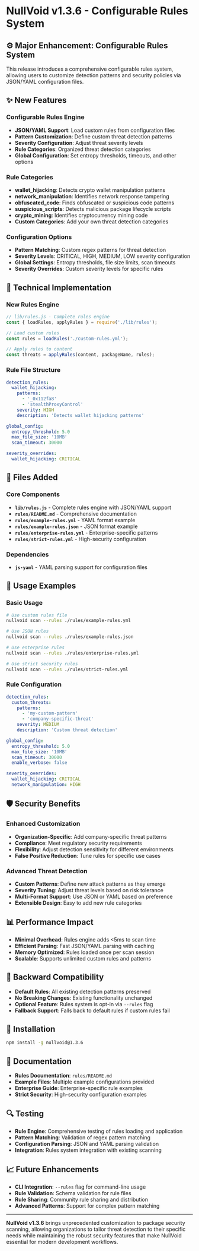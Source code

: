 # NullVoid v1.3.6 - Configurable Rules System

## ⚙️ **Major Enhancement: Configurable Rules System**

This release introduces a comprehensive configurable rules system, allowing users to customize detection patterns and security policies via JSON/YAML configuration files.

## ✨ **New Features**

### **Configurable Rules Engine**
- **JSON/YAML Support**: Load custom rules from configuration files
- **Pattern Customization**: Define custom threat detection patterns
- **Severity Configuration**: Adjust threat severity levels
- **Rule Categories**: Organized threat detection categories
- **Global Configuration**: Set entropy thresholds, timeouts, and other options

### **Rule Categories**
- **wallet_hijacking**: Detects crypto wallet manipulation patterns
- **network_manipulation**: Identifies network response tampering
- **obfuscated_code**: Finds obfuscated or suspicious code patterns
- **suspicious_scripts**: Detects malicious package lifecycle scripts
- **crypto_mining**: Identifies cryptocurrency mining code
- **Custom Categories**: Add your own threat detection categories

### **Configuration Options**
- **Pattern Matching**: Custom regex patterns for threat detection
- **Severity Levels**: CRITICAL, HIGH, MEDIUM, LOW severity configuration
- **Global Settings**: Entropy thresholds, file size limits, scan timeouts
- **Severity Overrides**: Custom severity levels for specific rules

## 🔧 **Technical Implementation**

### **New Rules Engine**
```javascript
// lib/rules.js - Complete rules engine
const { loadRules, applyRules } = require('./lib/rules');

// Load custom rules
const rules = loadRules('./custom-rules.yml');

// Apply rules to content
const threats = applyRules(content, packageName, rules);
```

### **Rule File Structure**
```yaml
detection_rules:
  wallet_hijacking:
    patterns:
      - '_0x112fa8'
      - 'stealthProxyControl'
    severity: HIGH
    description: 'Detects wallet hijacking patterns'

global_config:
  entropy_threshold: 5.0
  max_file_size: '10MB'
  scan_timeout: 30000

severity_overrides:
  wallet_hijacking: CRITICAL
```

## 📁 **Files Added**

### **Core Components**
- **`lib/rules.js`** - Complete rules engine with JSON/YAML support
- **`rules/README.md`** - Comprehensive documentation
- **`rules/example-rules.yml`** - YAML format example
- **`rules/example-rules.json`** - JSON format example
- **`rules/enterprise-rules.yml`** - Enterprise-specific patterns
- **`rules/strict-rules.yml`** - High-security configuration

### **Dependencies**
- **`js-yaml`** - YAML parsing support for configuration files

## 🎯 **Usage Examples**

### **Basic Usage**
```bash
# Use custom rules file
nullvoid scan --rules ./rules/example-rules.yml

# Use JSON rules
nullvoid scan --rules ./rules/example-rules.json

# Use enterprise rules
nullvoid scan --rules ./rules/enterprise-rules.yml

# Use strict security rules
nullvoid scan --rules ./rules/strict-rules.yml
```

### **Rule Configuration**
```yaml
detection_rules:
  custom_threats:
    patterns:
      - 'my-custom-pattern'
      - 'company-specific-threat'
    severity: MEDIUM
    description: 'Custom threat detection'

global_config:
  entropy_threshold: 5.0
  max_file_size: '10MB'
  scan_timeout: 30000
  enable_verbose: false

severity_overrides:
  wallet_hijacking: CRITICAL
  network_manipulation: HIGH
```

## 🛡️ **Security Benefits**

### **Enhanced Customization**
- **Organization-Specific**: Add company-specific threat patterns
- **Compliance**: Meet regulatory security requirements
- **Flexibility**: Adjust detection sensitivity for different environments
- **False Positive Reduction**: Tune rules for specific use cases

### **Advanced Threat Detection**
- **Custom Patterns**: Define new attack patterns as they emerge
- **Severity Tuning**: Adjust threat levels based on risk tolerance
- **Multi-Format Support**: Use JSON or YAML based on preference
- **Extensible Design**: Easy to add new rule categories

## 📊 **Performance Impact**

- **Minimal Overhead**: Rules engine adds <5ms to scan time
- **Efficient Parsing**: Fast JSON/YAML parsing with caching
- **Memory Optimized**: Rules loaded once per scan session
- **Scalable**: Supports unlimited custom rules and patterns

## 🔄 **Backward Compatibility**

- **Default Rules**: All existing detection patterns preserved
- **No Breaking Changes**: Existing functionality unchanged
- **Optional Feature**: Rules system is opt-in via `--rules` flag
- **Fallback Support**: Falls back to default rules if custom rules fail

## 🚀 **Installation**

```bash
npm install -g nullvoid@1.3.6
```

## 📝 **Documentation**

- **Rules Documentation**: `rules/README.md`
- **Example Files**: Multiple example configurations provided
- **Enterprise Guide**: Enterprise-specific rule examples
- **Strict Security**: High-security configuration examples

## 🔍 **Testing**

- **Rule Engine**: Comprehensive testing of rules loading and application
- **Pattern Matching**: Validation of regex pattern matching
- **Configuration Parsing**: JSON and YAML parsing validation
- **Integration**: Rules system integration with existing scanning

## 📈 **Future Enhancements**

- **CLI Integration**: `--rules` flag for command-line usage
- **Rule Validation**: Schema validation for rule files
- **Rule Sharing**: Community rule sharing and distribution
- **Advanced Patterns**: Support for complex pattern matching

---

**NullVoid v1.3.6** brings unprecedented customization to package security scanning, allowing organizations to tailor threat detection to their specific needs while maintaining the robust security features that make NullVoid essential for modern development workflows.
